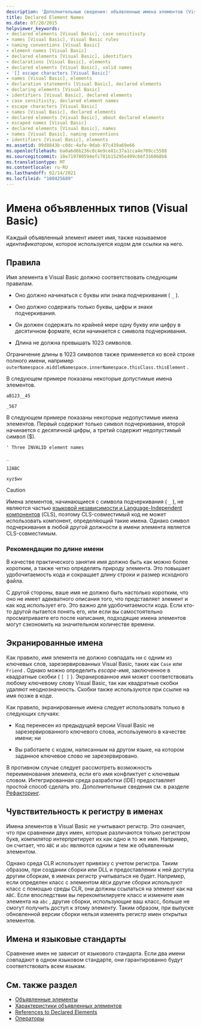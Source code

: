 ```yaml
---
description: 'Дополнительные сведения: объявленные имена элементов (Visual Basic)'
title: Declared Element Names
ms.date: 07/20/2015
helpviewer_keywords:
- declared elements [Visual Basic], case sensitivity
- names [Visual Basic], Visual Basic rules
- naming conventions [Visual Basic]
- element names [Visual Basic]
- declared elements [Visual Basic], identifiers
- declarations [Visual Basic], elements
- declared elements [Visual Basic], valid names
- '[] escape characters [Visual Basic]'
- names [Visual Basic], elements
- declaration statements [Visual Basic], declared elements
- declaring elements [Visual Basic]
- identifiers [Visual Basic], declared elements
- case sensitivity, declared element names
- escape characters [Visual Basic]
- names [Visual Basic], declared elements
- declared elements [Visual Basic], about declared elements
- escaped names [Visual Basic]
- declared elements [Visual Basic], names
- names [Visual Basic], naming conventions
- identifiers [Visual Basic], elements
ms.assetid: 09d8843b-c0dc-4afe-9dab-87c439a69e66
ms.openlocfilehash: ba0a6d6b236c0c4e9ce81c37a1cca4e709cc5588
ms.sourcegitcommit: 10e719780594efc781b15295e499c66f316068b8
ms.translationtype: MT
ms.contentlocale: ru-RU
ms.lasthandoff: 02/14/2021
ms.locfileid: "100425689"
---
```

# <a name="declared-element-names-visual-basic"></a>Имена объявленных типов (Visual Basic)

Каждый объявленный элемент имеет имя, также называемое *идентификатором*, которое используется кодом для ссылки на него.  
  
## <a name="rules"></a>Правила  

 Имя элемента в Visual Basic должно соответствовать следующим правилам.  
  
- Оно должно начинаться с буквы или знака подчеркивания ( `_` ).  
  
- Оно должно содержать только буквы, цифры и знаки подчеркивания.  
  
- Он должен содержать по крайней мере одну букву или цифру в десятичном формате, если начинается с символа подчеркивания.  
  
- Длина не должна превышать 1023 символов.  
  
 Ограничение длины в 1023 символов также применяется ко всей строке полного имени, например `outerNamespace.middleNamespace.innerNamespace.thisClass.thisElement` .  
  
 В следующем примере показаны некоторые допустимые имена элементов.  
  
 `aB123__45`  
  
 `_567`  
  
 В следующем примере показаны некоторые недопустимые имена элементов. Первый содержит только символ подчеркивания, второй начинается с десятичной цифры, а третий содержит недопустимый символ ($).  
  
 `' Three INVALID element names`  
  
 `_`  
  
 `12ABC`  
  
 `xyz$wv`  
  
> [!CAUTION]
> Имена элементов, начинающиеся с символа подчеркивания ( `_` ), не являются частью [языковой независимости и Language-Independent компонентов](../../../../standard/language-independence-and-language-independent-components.md) (CLS), поэтому CLS-совместимый код не может использовать компонент, определяющий такие имена. Однако символ подчеркивания в любой другой должности в имени элемента является CLS-совместимым.  
  
### <a name="name-length-guidelines"></a>Рекомендации по длине имени  

 В качестве практического занятия имя должно быть как можно более коротким, а также четко определять природу элемента. Это повышает удобочитаемость кода и сокращает длину строки и размер исходного файла.  
  
 С другой стороны, ваше имя не должно быть настолько коротким, что оно не имеет адекватного описания того, что представляет элемент и как код использует его. Это важно для удобочитаемости кода. Если кто-то другой пытается понять его, или если вы самостоятельно просматриваете его после написания, подходящие имена элементов могут сэкономить на значительном количестве времени.  
  
## <a name="escaped-names"></a>Экранированные имена  

 Как правило, имя элемента не должно совпадать ни с одним из ключевых слов, зарезервированных Visual Basic, таких как `Case` или `Friend` . Однако можно определить *escape-имя*, заключенное в квадратные скобки ( `[ ]` ). Экранированное имя может соответствовать любому ключевому слову Visual Basic, так как квадратные скобки удаляют неоднозначность. Скобки также используются при ссылке на имя позже в коде.  
  
 Как правило, экранированные имена следует использовать только в следующих случаях:  
  
- Код перенесен из предыдущей версии Visual Basic не зарезервированного ключевого слова, используемого в качестве имени; ни  
  
- Вы работаете с кодом, написанным на другом языке, на котором заданное ключевое слово не зарезервировано.  
  
 В противном случае следует рассмотреть возможность переименования элемента, если его имя конфликтует с ключевым словом. Интегрированная среда разработки (IDE) предоставляет простой способ сделать это. Дополнительные сведения см. в разделе [Рефакторинг](/visualstudio/ide/refactoring-in-visual-studio).  
  
## <a name="case-sensitivity-in-names"></a>Чувствительность к регистру в именах  

 Имена элементов в Visual Basic не учитывают регистр. Это означает, что при сравнении двух имен, которые различаются только регистром букв, компилятор интерпретирует их как одно и то же имя. Например, он считает, что `ABC` и `abc` являются одним и тем же объявленным элементом.  
  
 Однако среда CLR использует привязку с учетом регистра. Таким образом, при создании сборки или DLL и предоставлении к ней доступа другим сборкам, в именах регистр учитываться не будет. Например, если определен класс с элементом `ABC`и другие сборки используют класс с помощью среды CLR, они должны ссылаться на элемент как на `ABC`. Если впоследствии вы перекомпилируете класс и измените имя элемента на `abc` , другие сборки, использующие ваш класс, больше не смогут получить доступ к этому элементу. Таким образом, при выпуске обновленной версии сборки нельзя изменять регистр имен открытых элементов.  
  
## <a name="names-and-locales"></a>Имена и языковые стандарты  

 Сравнение имен не зависит от языкового стандарта. Если два имени совпадают в одном языковом стандарте, они гарантированно будут соответствовать всем языкам.  
  
## <a name="see-also"></a>См. также раздел

- [Объявленные элементы](index.md)
- [Характеристики объявленных элементов](declared-element-characteristics.md)
- [References to Declared Elements](references-to-declared-elements.md)
- [Операторы](../../../language-reference/statements/index.md)
